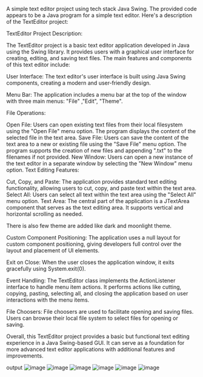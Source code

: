 A simple text editor project using tech stack Java Swing. The provided code appears to be a Java program for a simple text editor. Here's a description of the TextEditor project:

TextEditor Project Description:

The TextEditor project is a basic text editor application developed in Java using the Swing library. It provides users with a graphical user interface for creating, editing, and saving text files. The main features and components of this text editor include:

User Interface: The text editor's user interface is built using Java Swing components, creating a modern and user-friendly design.

Menu Bar: The application includes a menu bar at the top of the window with three main menus: "File" ,"Edit", "Theme".

File Operations:

Open File: Users can open existing text files from their local filesystem using the "Open File" menu option. The program displays the content of the selected file in the text area. Save File: Users can save the content of the text area to a new or existing file using the "Save File" menu option. The program supports the creation of new files and appending ".txt" to the filenames if not provided. New Window: Users can open a new instance of the text editor in a separate window by selecting the "New Window" menu option. Text Editing Features:

Cut, Copy, and Paste: The application provides standard text editing functionality, allowing users to cut, copy, and paste text within the text area. Select All: Users can select all text within the text area using the "Select All" menu option. Text Area: The central part of the application is a JTextArea component that serves as the text editing area. It supports vertical and horizontal scrolling as needed.

There is also few theme are added like dark and moonlight theme.

Custom Component Positioning: The application uses a null layout for custom component positioning, giving developers full control over the layout and placement of UI elements.

Exit on Close: When the user closes the application window, it exits gracefully using System.exit(0).

Event Handling: The TextEditor class implements the ActionListener interface to handle menu item actions. It performs actions like cutting, copying, pasting, selecting all, and closing the application based on user interactions with the menu items.

File Choosers: File choosers are used to facilitate opening and saving files. Users can browse their local file system to select files for opening or saving.

Overall, this TextEditor project provides a basic but functional text editing experience in a Java Swing-based GUI. It can serve as a foundation for more advanced text editor applications with additional features and improvements.

output
![image](https://github.com/pkMAHTOZee/TextEditor/assets/86905216/4e33e09e-f652-435c-8686-d4f9a20947a2)
![image](https://github.com/pkMAHTOZee/TextEditor/assets/86905216/846f0b91-7fad-4758-b2ec-2c3dfaf5db7a)
![image](https://github.com/pkMAHTOZee/TextEditor/assets/86905216/92a22787-8012-413d-a75c-13cf3f92428f)
![image](https://github.com/pkMAHTOZee/TextEditor/assets/86905216/258bb0d9-d225-4edf-82a5-90aa97b929b6)
![image](https://github.com/pkMAHTOZee/TextEditor/assets/86905216/5c252c2c-f18c-4dd6-a2df-3ced12c9955e)
![image](https://github.com/pkMAHTOZee/TextEditor/assets/86905216/075275b1-f239-4051-b20d-493e599f4e6b)



